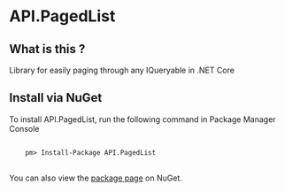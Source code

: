 # API.PagedList
<h2> What is this ?</h2>
<p>
Library for easily paging through any IQueryable in .NET Core
</p>
<h2> Install via NuGet</h2>
To install API.PagedList, run the following command in Package Manager Console
<pre lang="code">
<code>
    pm> Install-Package API.PagedList
</code>
</pre>
<p>You can also view the <a href="https://www.nuget.org/packages/API.PagedList" rel="nofollow">package page</a> on NuGet.</p>
